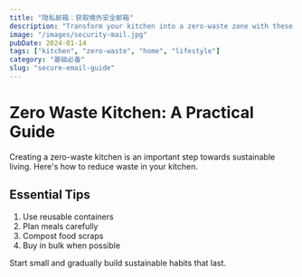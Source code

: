 ```yaml
---
title: "隐私邮箱：获取境外安全邮箱"
description: "Transform your kitchen into a zero-waste zone with these practical tips."
image: "/images/security-mail.jpg"
pubDate: 2024-01-14
tags: ["kitchen", "zero-waste", "home", "lifestyle"]
category: "基础必备"
slug: "secure-email-guide"
---
```


# Zero Waste Kitchen: A Practical Guide

Creating a zero-waste kitchen is an important step towards sustainable living. Here's how to reduce waste in your kitchen.

## Essential Tips

1. Use reusable containers
2. Plan meals carefully
3. Compost food scraps
4. Buy in bulk when possible

Start small and gradually build sustainable habits that last.